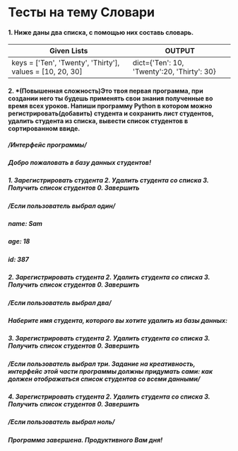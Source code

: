# Тесты на тему Словари

#### 1. Ниже даны два списка, с помощью них составь словарь.


| Given Lists | OUTPUT |
|   ---   |   ---  |
| keys = ['Ten', 'Twenty', 'Thirty'], values = [10, 20, 30] | dict={'Ten': 10, 'Twenty':20, 'Thirty': 30}  |



#### 2. *(Повышенная сложность)Это твоя первая программа, при создании него ты будешь применять свои знания полученные во время всех уроков. Напиши программу Python в котором можно регистрировать(добавить) студента и сохранить лист студентов, удалить студента из списка, вывести список студентов в сортированном ввиде.
##### /Интерфейс программы/
#####
##### Добро пожаловать в базу данных студентов!
##### 1. Зарегистрировать студента 2. Удалить студента со списка 3. Получить список студентов 0. Завершить
##### /Если пользователь выбрал один/
##### name: Sam
##### age: 18
##### id: 387
#####
##### 2. Зарегистрировать студента 2. Удалить студента со списка 3. Получить список студентов 0. Завершить
##### /Если пользователь выбрал два/
##### Наберите имя студента, которого вы хотите удалить из базы данных:
##### 
##### 3. Зарегистрировать студента 2. Удалить студента со списка 3. Получить список студентов 0. Завершить
##### /Если пользователь выбрал три. Задание на креативность, интерфейс этой части программы должны придумать сами: как должен отображаться список студентов со всеми данными/
##### 
##### 4. Зарегистрировать студента 2. Удалить студента со списка 3. Получить список студентов 0. Завершить
##### /Если пользователь выбрал ноль/
##### Программа завершена. Продуктивного Вам дня!
